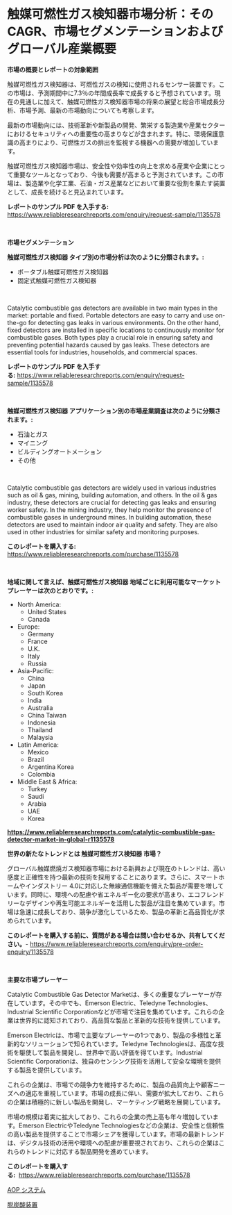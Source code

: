 <p><h1>触媒可燃性ガス検知器市場分析：そのCAGR、市場セグメンテーションおよびグローバル産業概要</h1></p><p><strong>市場の概要とレポートの対象範囲</strong></p>
<p><p>触媒可燃性ガス検知器は、可燃性ガスの検知に使用されるセンサー装置です。この市場は、予測期間中に7.3％の年間成長率で成長すると予想されています。現在の見通しに加えて、触媒可燃性ガス検知器市場の将来の展望と総合市場成長分析、市場予測、最新の市場動向についても考察します。</p><p>最新の市場動向には、技術革新や新製品の開発、繁栄する製造業や産業セクターにおけるセキュリティへの重要性の高まりなどが含まれます。特に、環境保護意識の高まりにより、可燃性ガスの排出を監視する機器への需要が増加しています。</p><p>触媒可燃性ガス検知器市場は、安全性や効率性の向上を求める産業や企業にとって重要なツールとなっており、今後も需要が高まると予測されています。この市場は、製造業や化学工業、石油・ガス産業などにおいて重要な役割を果たす装置として、成長を続けると見込まれています。</p></p>
<p><strong>レポートのサンプル PDF を入手する:</strong> <a href="https://www.reliableresearchreports.com/enquiry/request-sample/1135578">https://www.reliableresearchreports.com/enquiry/request-sample/1135578</a></p>
<p>&nbsp;</p>
<p><strong>市場セグメンテーション</strong></p>
<p><strong>触媒可燃性ガス検知器 タイプ別の市場分析は次のように分類されます。:</strong></p>
<p><ul><li>ポータブル触媒可燃性ガス検知器</li><li>固定式触媒可燃性ガス検知器</li></ul></p>
<p>&nbsp;</p>
<p><p>Catalytic combustible gas detectors are available in two main types in the market: portable and fixed. Portable detectors are easy to carry and use on-the-go for detecting gas leaks in various environments. On the other hand, fixed detectors are installed in specific locations to continuously monitor for combustible gases. Both types play a crucial role in ensuring safety and preventing potential hazards caused by gas leaks. These detectors are essential tools for industries, households, and commercial spaces.</p></p>
<p><strong>レポートのサンプル PDF を入手する:</strong>&nbsp;<a href="https://www.reliableresearchreports.com/enquiry/request-sample/1135578">https://www.reliableresearchreports.com/enquiry/request-sample/1135578</a></p>
<p>&nbsp;</p>
<p><strong> 触媒可燃性ガス検知器 アプリケーション別の市場産業調査は次のように分類されます。:</strong></p>
<p><ul><li>石油とガス</li><li>マイニング</li><li>ビルディングオートメーション</li><li>その他</li></ul></p>
<p>&nbsp;</p>
<p><p>Catalytic combustible gas detectors are widely used in various industries such as oil & gas, mining, building automation, and others. In the oil & gas industry, these detectors are crucial for detecting gas leaks and ensuring worker safety. In the mining industry, they help monitor the presence of combustible gases in underground mines. In building automation, these detectors are used to maintain indoor air quality and safety. They are also used in other industries for similar safety and monitoring purposes.</p></p>
<p><strong>このレポートを購入する:</strong>&nbsp; <a href="https://www.reliableresearchreports.com/purchase/1135578">https://www.reliableresearchreports.com/purchase/1135578</a></p>
<p>&nbsp;</p>
<p><strong>地域に関して言えば、触媒可燃性ガス検知器 地域ごとに利用可能なマーケットプレーヤーは次のとおりです。:</strong></p>
<p><ul>
    <li>
        North America:
        <ul>
            <li>United States</li>
            <li>Canada</li>
        </ul>
    </li>
    <li>
        Europe:
        <ul>
            <li>Germany</li>
            <li>France</li>
            <li>U.K.</li>
            <li>Italy</li>
            <li>Russia</li>
        </ul>
    </li>
    <li>
        Asia-Pacific:
        <ul>
            <li>China</li>
            <li>Japan</li>
            <li>South Korea</li>
            <li>India</li>
            <li>Australia</li>
            <li>China Taiwan</li>
            <li>Indonesia</li>
            <li>Thailand</li>
            <li>Malaysia</li>
        </ul>
    </li>
    <li>
        Latin America:
        <ul>
            <li>Mexico</li>
            <li>Brazil</li>
            <li>Argentina Korea</li>
            <li>Colombia</li>
        </ul>
    </li>
    <li>
        Middle East & Africa:
        <ul>
            <li>Turkey</li>
            <li>Saudi</li>
            <li>Arabia</li>
            <li>UAE</li>
            <li>Korea</li>
        </ul>
    </li>
    </ul></p>
<p><strong><a href="https://www.reliableresearchreports.com/catalytic-combustible-gas-detector-market-in-global-r1135578">https://www.reliableresearchreports.com/catalytic-combustible-gas-detector-market-in-global-r1135578</a></strong>&nbsp;</p>
<p><strong>世界の新たなトレンドとは 触媒可燃性ガス検知器 市場？</strong></p>
<p><p>グローバル触媒燃焼ガス検知器市場における新興および現在のトレンドは、高い感度と正確性を持つ最新の技術を採用することにあります。さらに、スマートホームやインダストリー 4.0に対応した無線通信機能を備えた製品が需要を増しています。同時に、環境への配慮や省エネルギー化の要求が高まり、エコフレンドリーなデザインや再生可能エネルギーを活用した製品が注目を集めています。市場は急速に成長しており、競争が激化しているため、製品の革新と高品質化が求められています。</p></p>
<p><strong>このレポートを購入する前に、質問がある場合は問い合わせるか、共有してください。</strong>- <a href="https://www.reliableresearchreports.com/enquiry/pre-order-enquiry/1135578">https://www.reliableresearchreports.com/enquiry/pre-order-enquiry/1135578</a></p>
<p>&nbsp;</p>
<p><strong>主要な市場プレーヤー</strong></p>
<p><p>Catalytic Combustible Gas Detector Marketは、多くの重要なプレーヤーが存在しています。その中でも、Emerson Electric、Teledyne Technologies、Industrial Scientific Corporationなどが市場で注目を集めています。これらの企業は世界的に認知されており、高品質な製品と革新的な技術を提供しています。</p><p>Emerson Electricは、市場で主要なプレーヤーの1つであり、製品の多様性と革新的なソリューションで知られています。Teledyne Technologiesは、高度な技術を駆使して製品を開発し、世界中で高い評価を得ています。Industrial Scientific Corporationは、独自のセンシング技術を活用して安全な環境を提供する製品を提供しています。</p><p>これらの企業は、市場での競争力を維持するために、製品の品質向上や顧客ニーズへの適応を重視しています。市場の成長に伴い、需要が拡大しており、これらの企業は積極的に新しい製品を開発し、マーケティング戦略を展開しています。</p><p>市場の規模は着実に拡大しており、これらの企業の売上高も年々増加しています。Emerson ElectricやTeledyne Technologiesなどの企業は、安全性と信頼性の高い製品を提供することで市場シェアを獲得しています。市場の最新トレンドは、デジタル技術の活用や環境への配慮が重要視されており、これらの企業はこれらのトレンドに対応する製品開発を進めています。</p></p>
<p><strong>このレポートを購入する:</strong>&nbsp;&nbsp;<a href="https://www.reliableresearchreports.com/purchase/1135578">https://www.reliableresearchreports.com/purchase/1135578</a></p>
<p><p><a href="https://github.com/ReyesKohler20231/Market-Research-Report-List-1/blob/main/804019226555.md">AOP システム</a></p><p><a href="https://github.com/adcxff01450218/Market-Research-Report-List-1/blob/main/156335226554.md">脱炭酸装置</a></p></p>